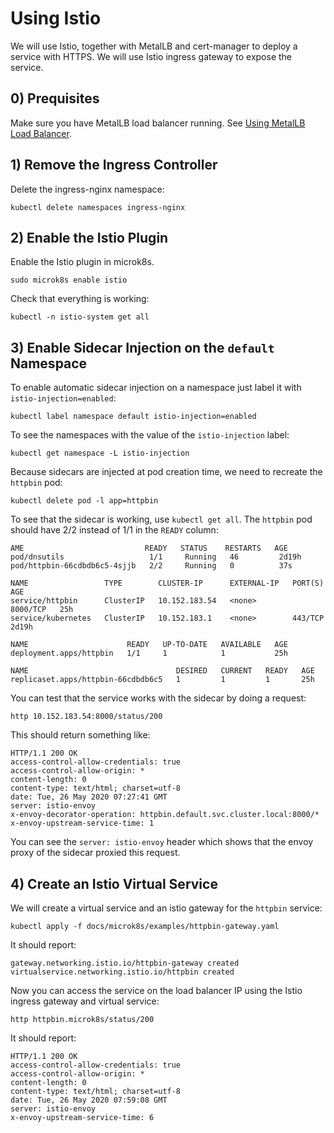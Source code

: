 # Using Istio

We will use Istio, together with MetalLB and cert-manager to deploy a service with HTTPS. We will use Istio ingress gateway
to expose the service.

## 0) Prequisites

Make sure you have MetalLB load balancer running. See [Using MetalLB Load Balancer](using-metallb-loadbalancer.md).
## 1) Remove the Ingress Controller

Delete the ingress-nginx namespace:

```shell script
kubectl delete namespaces ingress-nginx 
```

## 2) Enable the Istio Plugin

Enable the Istio plugin in microk8s.

```shell script
sudo microk8s enable istio
```

Check that everything is working:

```shell script
kubectl -n istio-system get all
```

## 3) Enable Sidecar Injection on the `default` Namespace

To enable automatic sidecar injection on a namespace just label it with `istio-injection=enabled`:

```shell script
kubectl label namespace default istio-injection=enabled
```

To see the namespaces with the value of the `istio-injection` label:

```shell script
kubectl get namespace -L istio-injection
```

Because sidecars are injected at pod creation time, we need to recreate the `httpbin` pod:

```shell script
kubectl delete pod -l app=httpbin
```

To see that the sidecar is working, use `kubectl get all`. The `httpbin` pod should have 2/2 instead of 1/1 in the
`READY` column:

```
AME                           READY   STATUS    RESTARTS   AGE
pod/dnsutils                   1/1     Running   46         2d19h
pod/httpbin-66cdbdb6c5-4sjjb   2/2     Running   0          37s

NAME                 TYPE        CLUSTER-IP      EXTERNAL-IP   PORT(S)    AGE
service/httpbin      ClusterIP   10.152.183.54   <none>        8000/TCP   25h
service/kubernetes   ClusterIP   10.152.183.1    <none>        443/TCP    2d19h

NAME                      READY   UP-TO-DATE   AVAILABLE   AGE
deployment.apps/httpbin   1/1     1            1           25h

NAME                                 DESIRED   CURRENT   READY   AGE
replicaset.apps/httpbin-66cdbdb6c5   1         1         1       25h
```

You can test that the service works with the sidecar by doing a request:

```shell script
http 10.152.183.54:8000/status/200
```

This should return something like:

```http request
HTTP/1.1 200 OK
access-control-allow-credentials: true
access-control-allow-origin: *
content-length: 0
content-type: text/html; charset=utf-8
date: Tue, 26 May 2020 07:27:41 GMT
server: istio-envoy
x-envoy-decorator-operation: httpbin.default.svc.cluster.local:8000/*
x-envoy-upstream-service-time: 1
```

You can see the `server: istio-envoy` header which shows that the envoy proxy of the sidecar proxied this request.

## 4) Create an Istio Virtual Service

We will create a virtual service and an istio gateway for the `httpbin` service:

```shell script
kubectl apply -f docs/microk8s/examples/httpbin-gateway.yaml
```

It should report:
```
gateway.networking.istio.io/httpbin-gateway created
virtualservice.networking.istio.io/httpbin created
```

Now you can access the service on the load balancer IP using the Istio ingress gateway and virtual service:

```shell script
http httpbin.microk8s/status/200
```

It should report:

```http request
HTTP/1.1 200 OK
access-control-allow-credentials: true
access-control-allow-origin: *
content-length: 0
content-type: text/html; charset=utf-8
date: Tue, 26 May 2020 07:59:08 GMT
server: istio-envoy
x-envoy-upstream-service-time: 6
```
